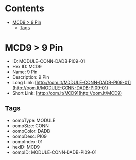 



Contents
========

* [MCD9 > 9 Pin](#mcd9--9-pin)
	* [Tags](#tags)

# MCD9 > 9 Pin

- ID: MODULE-CONN-DADB-PI09-01
- Hex ID: MCD9
- Name: 9 Pin
- Description: 9 Pin
- Long Link: [http://oom.lt/MODULE-CONN-DADB-PI09-01](http://oom.lt/MODULE-CONN-DADB-PI09-01)
- Short Link: [http://oom.lt/MCD9](http://oom.lt/MCD9)

## Tags

- oompType: MODULE
- oompSize: CONN
- oompColor: DADB
- oompDesc: PI09
- oompIndex: 01
- hexID: MCD9
- oompID: MODULE-CONN-DADB-PI09-01
